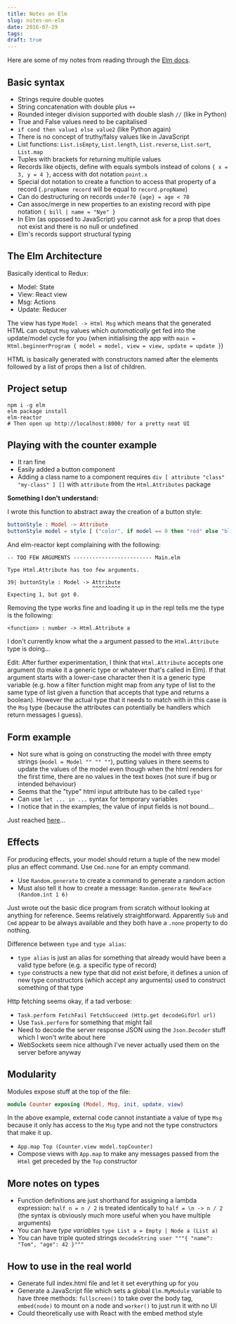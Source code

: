 ```yaml
---
title: Notes on Elm
slug: notes-on-elm
date: 2016-07-29
tags: 
draft: true
---
```


Here are some of my notes from reading through the [Elm docs](http://guide.elm-lang.org/).

<!--more-->

## Basic syntax

- Strings require double quotes
- String concatenation with double plus `++`
- Rounded integer division supported with double slash `//` (like in Python)
- True and False values need to be capitalised
- `if cond then value1 else value2` (like Python again)
- There is no concept of truthy/falsy values like in JavaScript
- List functions: `List.isEmpty`, `List.length`, `List.reverse`, `List.sort`, `List.map`
- Tuples with brackets for returning multiple values
- Records like objects, define with equals symbols instead of colons `{ x = 3, y = 4 }`, access with dot notation `point.x`
- Special dot notation to create a function to access that property of a record (`.propName record` will be equal to `record.propName`)
- Can do destructuring on records `under70 {age} = age < 70`
- Can assoc/merge in new properties to an existing record with pipe notation `{ bill | name = "Nye" }`
- In Elm (as opposed to JavaScript) you cannot ask for a prop that does not exist and there is no null or undefined
- Elm's records support structural typing

## The Elm Architecture

Basically identical to Redux:

- Model: State
- View: React view
- Msg: Actions
- Update: Reducer

The view has type `Model -> Html Msg` which means that the generated HTML can output `Msg` values which *automatically* get fed into the update/model cycle for you (when initialising the app with `main = Html.beginnerProgram { model = model, view = view, update = update }`)

HTML is basically generated with constructors named after the elements followed by a list of props then a list of children.

## Project setup

```
npm i -g elm
elm package install
elm-reactor
# Then open up http://localhost:8000/ for a pretty neat UI
```

## Playing with the counter example

- It ran fine
- Easily added a button component
- Adding a class name to a component requires `div [ attribute "class" "my-class" ] []` with `attribute` from the `Html.Attributes` package


**Something I don't understand:** 

I wrote this function to abstract away the creation of a button style:

```elm
buttonStyle : Model -> Attribute
buttonStyle model = style [ ("color", if model == 0 then "red" else "black") ]
```

And elm-reactor kept complaining with the following:

```
-- TOO FEW ARGUMENTS ------------------------- Main.elm

Type Html.Attribute has too few arguments.

39| buttonStyle : Model -> Attribute
                           ^^^^^^^^^
Expecting 1, but got 0.
```

Removing the type works fine and loading it up in the repl tells me the type is the following:

```
<function> : number -> Html.Attribute a
```

I don't currently know what the `a` argument passed to the `Html.Attribute` type is doing...

Edit: After further experimentation, I think that `Html.Attribute` accepts one argument (to make it a generic type or whatever that's called in Elm). If that argument starts with a lower-case character then it is a generic type variable (e.g. how a filter function might map from any type of list to the same type of list given a function that accepts that type and returns a boolean). However the actual type that it needs to match with in this case is the `Msg` type (because the attributes can potentially be handlers which return messages I guess).

## Form example

- Not sure what is going on constructing the model with three empty strings (`model = Model "" "" ""`), putting values in there seems to update the values of the model even though when the html renders for the first time, there are no values in the text boxes (not sure if bug or intended behaviour)
- Seems that the "type" html input attribute has to be called `type'`
- Can use `let ... in ...` syntax for temporary variables
- I notice that in the examples, the value of input fields is not bound...

Just reached [here](http://guide.elm-lang.org/architecture/effects/random.html)...

## Effects

For producing effects, your model should return a tuple of the new model plus an effect command. Use `Cmd.none` for an empty command.

- Use `Random.generate` to create a command to generate a random action
- Must also tell it how to create a message: `Random.generate NewFace (Random.int 1 6)`

Just wrote out the basic dice program from scratch without looking at anything for reference. Seems relatively straightforward. Apparently `Sub` and `Cmd` appear to be always available and they both have a `.none` property to do nothing.

Difference between `type` and `type alias`:

- `type alias` is just an alias for something that already would have been a valid type before (e.g. a specific type of record)
- `type` constructs a new type that did not exist before, it defines a union of new type constructors (which accept any arguments) used to construct something of that type

Http fetching seems okay, if a tad verbose:

- `Task.perform FetchFail FetchSucceed (Http.get decodeGifUrl url)`
- Use `Task.perform` for something that might fail
- Need to decode the server response JSON using the `Json.Decoder` stuff which I won't write about here
- WebSockets seem nice although I've never actually used them on the server before anyway

## Modularity

Modules expose stuff at the top of the file:

```elm
module Counter exposing (Model, Msg, init, update, view)
```

In the above example, external code cannot instantiate a value of type `Msg` because it only has access to the `Msg` type and not the type constructors that make it up.

- `App.map Top (Counter.view model.topCounter)`
- Compose views with `App.map` to make any messages passed from the `Html` get preceded by the `Top` constructor

## More notes on types

- Function definitions are just shorthand for assigning a lambda expression: `half n = n / 2` is treated identically to `half = \n -> n / 2` (the syntax is obviously much more useful when you have multiple arguments)
- You can have *type variables* `type List a = Empty | Node a (List a)`
- You can have triple quoted strings `decodeString user """{ "name": "Tom", "age": 42 }"""`

## How to use in the real world

- Generate full index.html file and let it set everything up for you
- Generate a JavaScript file which sets a global `Elm.MyModule` variable to have three methods: `fullscreen()` to take over the body tag, `embed(node)` to mount on a node and `worker()` to just run it with no UI
- Could theoretically use with React with the embed method style
